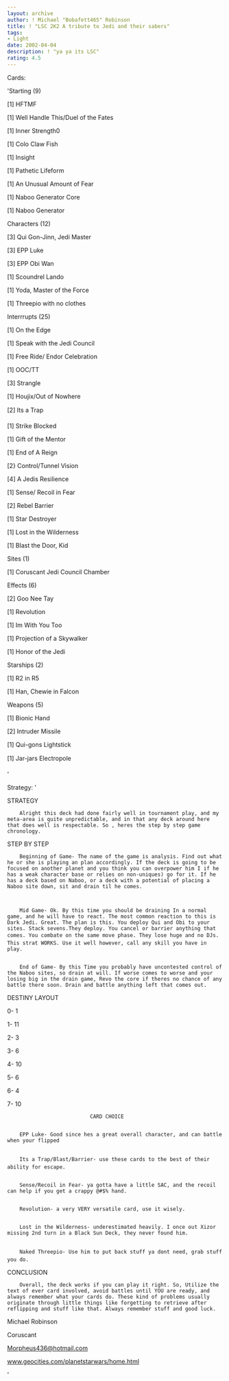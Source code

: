 ```yaml
---
layout: archive
author: ! Michael "Bobafett465" Robinson
title: ! "LSC 2K2 A tribute to Jedi and their sabers"
tags:
- Light
date: 2002-04-04
description: ! "ya ya its LSC"
rating: 4.5
---
```

Cards: 

'Starting (9)	


[1] HFTMF

[1] Well Handle This/Duel of the Fates

[1] Inner Strength0

[1] Colo Claw Fish

[1] Insight

[1] Pathetic Lifeform

[1] An Unusual Amount of Fear

[1] Naboo Generator Core

[1] Naboo Generator


Characters (12)


[3] Qui Gon-Jinn, Jedi Master

[3] EPP Luke

[3] EPP Obi Wan

[1] Scoundrel Lando

[1] Yoda, Master of the Force

[1] Threepio with no clothes


Interrrupts (25)


[1] On the Edge

[1] Speak with the Jedi Council 

[1] Free Ride/ Endor Celebration

[1] OOC/TT

[3] Strangle

[1] Houjix/Out of Nowhere

[2] Its a Trap

[1] Strike Blocked

[1] Gift of the Mentor

[1] End of A Reign

[2} Control/Tunnel Vision

[4] A Jedis Resilience 

[1] Sense/ Recoil in Fear 

[2] Rebel Barrier

[1] Star Destroyer

[1] Lost in the Wilderness

[1] Blast the Door, Kid


Sites (1)


[1] Coruscant  Jedi Council Chamber


Effects (6)


[2] Goo Nee Tay

[1] Revolution

[1] Im With You Too

[1] Projection of a Skywalker

[1] Honor of the Jedi


Starships (2)


[1] R2 in R5

[1] Han, Chewie in Falcon


Weapons (5)


[1] Bionic Hand

[2] Intruder Missile 

[1] Qui-gons Lightstick

[1] Jar-jars Electropole

'

Strategy: '

STRATEGY


		Alright this deck had done fairly well in tournament play, and my meta-area is quite unpredictable, and in that any deck around here that does well is respectable. So , heres the step by step game chronology.


STEP BY STEP


		Beginning of Game- The name of the game is analysis. Find out what he or she is playing an plan accordingly. If the deck is going to be focused on another planet and you think you can overpower him I if he has a weak character base or relies on non-uniques) go for it. If he has a deck based on Naboo, or a deck with a potential of placing a Naboo site down, sit and drain til he comes.



		Mid Game- Ok. By this time you should be draining In a normal game, and he will have to react. The most common reaction to this is Dark Jedi. Great. The plan is this. You deploy Qui and Obi to your sites. Stack sevens.They deploy. You cancel or barrier anything that comes. You combate on the same move phase. They lose huge and no DJs. This strat WORKS. Use it well however, call any skill you have in play. 


		End of Game- By this Time you probably have uncontested control of the Naboo sites, so drain at will. If worse comes to worse and your losing big in the drain game, Revo the core if theres no chance of any battle there soon. Drain and battle anything left that comes out. 


DESTINY LAYOUT


0-	1

1-	11

2-	3

3-	6

4-	10

5-	6

6-	4

7-	10


                               CARD CHOICE


		EPP Luke- Good since hes a great overall character, and can battle when your flipped


		Its a Trap/Blast/Barrier- use these cards to the best of their ability for escape.


		Sense/Recoil in Fear- ya gotta have a little SAC, and the recoil can help if you get a crappy @#$% hand.


		Revolution- a very VERY versatile card, use it wisely.


		Lost in the Wilderness- underestimated heavily. I once out Xizor missing 2nd turn in a Black Sun Deck, they never found him.


		Naked Threepio- Use him to put back stuff ya dont need, grab stuff you do.



CONCLUSION


		Overall, the deck works if you can play it right. So, Utilize the text of ever card involved, avoid battles until YOU are ready, and always remember what your cards do. These kind of problems usually originate through little things like forgetting to retrieve after reflipping and stuff like that. Always remember stuff and good luck.


Michael Robinson

Coruscant

Morpheus436@hotmail.com

www.geocities.com/planetstarwars/home.html 



'